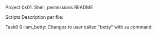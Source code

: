 Project 0x01. Shell, permissions README

Scripts Description per file:

Task0 0-iam_betty:
Changes to user called "betty" with `su` command.
